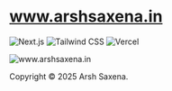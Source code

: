 # www.arshsaxena.in

<p>
    <img src="https://img.shields.io/badge/Next.JS-black?style=for-the-badge&logo=next.js&logoColor=white" alt="Next.js">
    <img src="https://img.shields.io/badge/tailwindcss-%2338B2AC.svg?style=for-the-badge&logo=tailwind-css&logoColor=white" alt="Tailwind CSS">
    <img src="https://img.shields.io/badge/vercel-%23000000.svg?style=for-the-badge&logo=vercel&logoColor=white" alt="Vercel">
</p>

<p>
    <img src="https://www.arshsaxena.in/screenshot.png" alt="www.arshsaxena.in" />
</p>

<p>
    Copyright &copy; 2025 Arsh Saxena.
</p>
